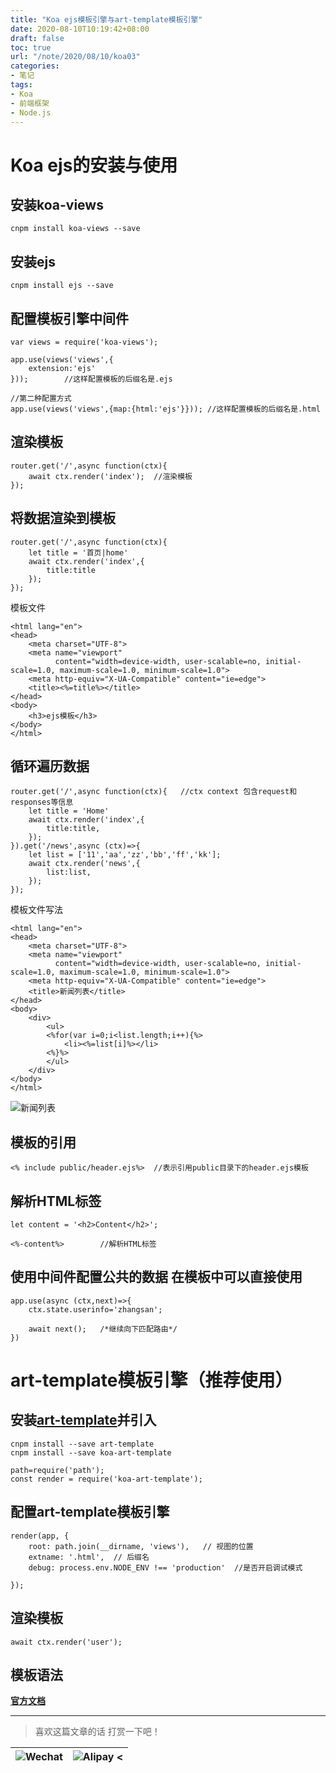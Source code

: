 ```yaml
---
title: "Koa ejs模板引擎与art-template模板引擎"
date: 2020-08-10T10:19:42+08:00
draft: false
toc: true
url: "/note/2020/08/10/koa03"
categories: 
- 笔记
tags: 
- Koa
- 前端框架
- Node.js
---
```

# Koa ejs的安装与使用
## 安装koa-views
```
cnpm install koa-views --save
```
## 安装ejs
```
cnpm install ejs --save 
```
## 配置模板引擎中间件
```
var views = require('koa-views');

app.use(views('views',{
    extension:'ejs'
}));        //这样配置模板的后缀名是.ejs

//第二种配置方式
app.use(views('views',{map:{html:'ejs'}})); //这样配置模板的后缀名是.html
```
## 渲染模板
```
router.get('/',async function(ctx){
    await ctx.render('index');  //渲染模板
});
```
## 将数据渲染到模板
```
router.get('/',async function(ctx){
    let title = '首页|home' 
    await ctx.render('index',{
        title:title
    });
});
```
模板文件   
```
<html lang="en">
<head>
    <meta charset="UTF-8">
    <meta name="viewport"
          content="width=device-width, user-scalable=no, initial-scale=1.0, maximum-scale=1.0, minimum-scale=1.0">
    <meta http-equiv="X-UA-Compatible" content="ie=edge">
    <title><%=title%></title>
</head>
<body>
    <h3>ejs模板</h3>
</body>
</html>
```
## 循环遍历数据
```
router.get('/',async function(ctx){   //ctx context 包含request和responses等信息
    let title = 'Home'
    await ctx.render('index',{
        title:title,
    });
}).get('/news',async (ctx)=>{
    let list = ['11','aa','zz','bb','ff','kk'];
    await ctx.render('news',{
        list:list,
    });
});
```
模板文件写法
```
<html lang="en">
<head>
    <meta charset="UTF-8">
    <meta name="viewport"
          content="width=device-width, user-scalable=no, initial-scale=1.0, maximum-scale=1.0, minimum-scale=1.0">
    <meta http-equiv="X-UA-Compatible" content="ie=edge">
    <title>新闻列表</title>
</head>
<body>
    <div>
        <ul>
        <%for(var i=0;i<list.length;i++){%>
            <li><%=list[i]%></li>
        <%}%>
        </ul>
    </div>
</body>
</html>
```
![新闻列表](/images/note/202008101124.png)
## 模板的引用
```
<% include public/header.ejs%>  //表示引用public目录下的header.ejs模板
```
## 解析HTML标签
```
let content = '<h2>Content</h2>';

<%-content%>        //解析HTML标签
```
## 使用中间件配置公共的数据 在模板中可以直接使用
```
app.use(async (ctx,next)=>{
    ctx.state.userinfo='zhangsan';
    
    await next();   /*继续向下匹配路由*/
})
```
# art-template模板引擎（推荐使用）
## 安装[art-template](http://aui.github.io/art-template/)并引入
```
cnpm install --save art-template
cnpm install --save koa-art-template

path=require('path');
const render = require('koa-art-template');
```
## 配置art-template模板引擎
```
render(app, {
    root: path.join(__dirname, 'views'),   // 视图的位置
    extname: '.html',  // 后缀名
    debug: process.env.NODE_ENV !== 'production'  //是否开启调试模式

});
```
## 渲染模板
```
await ctx.render('user');
```
## 模板语法
[**官方文档**](http://aui.github.io/art-template/zh-cn/docs/syntax.html)
___
> 喜欢这篇文章的话 打赏一下吧！ 

| ![Wechat](/images/pay/eb05acdaec967.png)  | ![Alipay <](/images/pay/0831de845.png) |
| --------   | -----:  |

